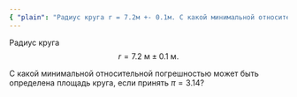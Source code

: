 ```yaml
---
{ "plain": "Радиус круга r = 7.2м +- 0.1м. С какой минимальной относительной погрешностью может быть определена площадь круга, если принять pi = 3.14?" }
---
```


Радиус круга
$$ r = 7.2\text{ м} \pm 0.1\text{ м}. $$

С какой минимальной относительной погрешностью может быть определена площадь круга, если принять $\pi = 3.14$?
